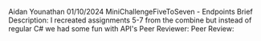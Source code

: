 Aidan Younathan
01/10/2024
MiniChallengeFiveToSeven - Endpoints
Brief Description: I recreated assignments 5-7 from the combine but instead of regular C# we had some fun with API's
Peer Reviewer:
Peer Review:
